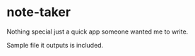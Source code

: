note-taker
==========

Nothing special just a quick app someone wanted me to write.

Sample file it outputs is included.
